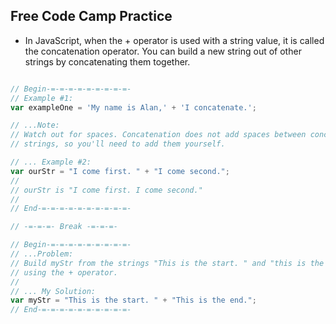## Free Code Camp Practice

- In JavaScript, when the + operator is used with a string value, it is called
the concatenation operator. You can build a new string out of other strings
by concatenating them together.

```JavaScript

// Begin-=-=-=-=-=-=-=-=-=-
// Example #1:
var exampleOne = 'My name is Alan,' + 'I concatenate.';

// ...Note:
// Watch out for spaces. Concatenation does not add spaces between concatenated
// strings, so you'll need to add them yourself. 

// ... Example #2:
var ourStr = "I come first. " + "I come second.";
//
// ourStr is "I come first. I come second."
// 
// End-=-=-=-=-=-=-=-=-=-=-

// -=-=-=- Break -=-=-=-

// Begin-=-=-=-=-=-=-=-=-=-
// ...Problem: 
// Build myStr from the strings "This is the start. " and "this is the end."
// using the + operator. 
//
// ... My Solution:
var myStr = "This is the start. " + "This is the end.";
// End-=-=-=-=-=-=-=-=-=-=-


```